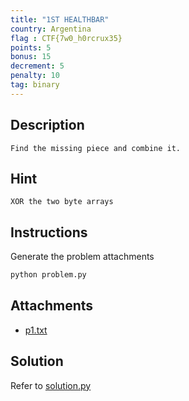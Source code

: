 ```yaml
---
title: "1ST HEALTHBAR"
country: Argentina
flag : CTF{7w0_h0rcrux35}
points: 5
bonus: 15
decrement: 5
penalty: 10
tag: binary
---
```


## Description

```
Find the missing piece and combine it.
```

## Hint

```
XOR the two byte arrays
```

## Instructions

Generate the problem attachments

```bash
python problem.py
```

## Attachments

*   [p1.txt](p1.txt)

## Solution

Refer to [solution.py](solution.py)
